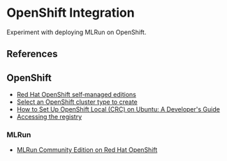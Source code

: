 # OpenShift Integration

Experiment with deploying MLRun on OpenShift.

## References

## OpenShift

- [Red Hat OpenShift self‑managed editions](https://www.redhat.com/en/technologies/cloud-computing/openshift/self-managed)
- [Select an OpenShift cluster type to create](https://console.redhat.com/openshift/create/local)
- [How to Set Up OpenShift Local (CRC) on Ubuntu: A Developer's Guide](https://dev.to/khurammurad/how-to-set-up-openshift-local-crc-on-ubuntu-a-developers-guide-le2)
- [Accessing the registry]()

### MLRun

- [MLRun Community Edition on Red Hat OpenShift](https://www.redhat.com/en/blog/mlrun-community-edition-red-hat-openshift)
